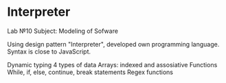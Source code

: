 # Interpreter
Lab №10 Subject: Modeling of Sofware

Using design pattern "Interpreter", developed own programming language.
Syntax is close to JavaScript.

Dynamic typing
4 types of data
Arrays: indexed and assosiative
Functions
While, if, else, continue, break statements
Regex functions

